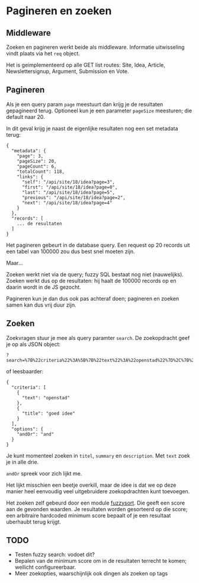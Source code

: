 # Pagineren en zoeken

## Middleware

Zoeken en pagineren werkt beide als middleware. Informatie uitwisseling vindt plaats via het `req` object.

Het is geimplementeerd op alle GET list routes: Site, Idea, Article, Newslettersignup, Argument, Submission en Vote.

## Pagineren

Als je een query param `page` meestuurt dan krijg je de resultaten gepagineerd terug. Optioneel kun je een parameter `pageSize` meesturen; die default naar 20.

In dit geval krijg je naast de eigenlijke resultaten nog een set metadata terug:

```
{
  "metadata": {
    "page": 3,
    "pageSize": 20,
    "pageCount": 6,
    "totalCount": 118,
    "links": {
      "self": "/api/site/18/idea?page=3",
      "first": "/api/site/18/idea?page=0",
      "last": "/api/site/18/idea?page=5",
      "previous": "/api/site/18/idea?page=2",
      "next": "/api/site/18/idea?page=4"
    }
  },
  "records": [
    ... de resultaten
  ]
}
```

Het pagineren gebeurt in de database query. Een request op 20 records uit een tabel van 100000 zou dus best snel moeten zijn.

Maar...

Zoeken werkt niet via de query; fuzzy SQL bestaat nog niet (nauwelijks). Zoeken werkt dus op de resultaten: hij haalt de 100000 records op en daarin wordt in de JS gezocht.

Pagineren kun je dan dus ook pas achteraf doen; pagineren en zoeken samen kan dus vrij duur zijn.

## Zoeken

Zoekvragen stuur je mee als query paramter `search`. De zoekopdracht geef je op als JSON object:

```
?search=%7B%22criteria%22%3A%5B%7B%22text%22%3A%22openstad%22%7D%2C%7B%22title%22%3A%22goed%20idee%22%7D%5D%2C%22options%22%3A%7B%22andOr%22%3A%22and%22%7D%7D
```

of leesbaarder:

```
{
  "criteria": [
    {
      "text": "openstad"
    },
    {
      "title": "goed idee"
    }
  ],
  "options": {
    "andOr": "and"
  }
}
```

Je kunt momenteel zoeken in `titel`, `summary` en `description`. Met `text` zoek je in alle drie.

`andOr` spreek voor zich lijkt me.

Het lijkt misschien een beetje overkill, maar de idee is dat we op deze manier heel eenvoudig veel uitgebruidere zoekopdrachten kunt toevoegen.

Het zoeken zelf gebeurd door een module [fuzzysort](https://github.com/farzher/fuzzysort). Die geeft een score aan de gevonden waarden.
Je resultaten worden gesorteerd op die score; een arbitraire hardcoded minimum score bepaalt of je een resultaat uberhaubt terug krijgt.

## TODO
- Testen fuzzy search: vodoet dit?
- Bepalen van de minimum score om in de resultaten terrecht te komen; wellicht configureerbaar.
- Meer zoekopties, waarschijnlijk ook dingen als zoeken op tags

